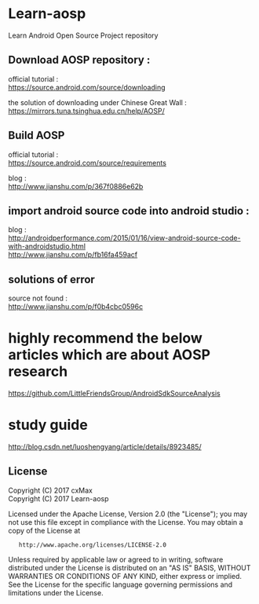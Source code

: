 # Learn-aosp
Learn Android Open Source Project repository
## Download AOSP repository : 
official tutorial :    
https://source.android.com/source/downloading

the solution of downloading under Chinese Great Wall  :    
https://mirrors.tuna.tsinghua.edu.cn/help/AOSP/

## Build AOSP
official tutorial :   
https://source.android.com/source/requirements

blog :  
http://www.jianshu.com/p/367f0886e62b

## import android source code into android studio :

blog :  
http://androidperformance.com/2015/01/16/view-android-source-code-with-androidstudio.html  
http://www.jianshu.com/p/fb16fa459acf

## solutions of error
source not found :  
http://www.jianshu.com/p/f0b4cbc0596c

# highly recommend the below articles which are about AOSP research
https://github.com/LittleFriendsGroup/AndroidSdkSourceAnalysis

# study guide
http://blog.csdn.net/luoshengyang/article/details/8923485/

## License
   Copyright (C) 2017 cxMax  
   Copyright (C) 2017 Learn-aosp

   Licensed under the Apache License, Version 2.0 (the "License");
   you may not use this file except in compliance with the License.
   You may obtain a copy of the License at

       http://www.apache.org/licenses/LICENSE-2.0

   Unless required by applicable law or agreed to in writing, software
   distributed under the License is distributed on an "AS IS" BASIS,
   WITHOUT WARRANTIES OR CONDITIONS OF ANY KIND, either express or implied.
   See the License for the specific language governing permissions and
   limitations under the License.
